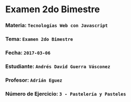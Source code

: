# Examen 2do Bimestre
### Materia: `Tecnologías Web con Javascript`
### Tema: `Examen 2do Bimestre`
### Fecha: `2017-03-06`
### Estudiante: `Andrés David Guerra Vásconez`
### Profesor: `Adrián Eguez`
### Número de Ejercicio: `3 - Pastelería y Pasteles`